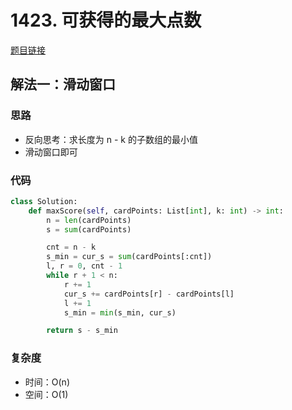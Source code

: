 # 1423. 可获得的最大点数

[题目链接](https://leetcode.cn/problems/maximum-points-you-can-obtain-from-cards/description/)

## 解法一：滑动窗口

### 思路

- 反向思考：求长度为 n - k 的子数组的最小值
- 滑动窗口即可

### 代码

```py
class Solution:
    def maxScore(self, cardPoints: List[int], k: int) -> int:
        n = len(cardPoints)
        s = sum(cardPoints)

        cnt = n - k
        s_min = cur_s = sum(cardPoints[:cnt])
        l, r = 0, cnt - 1
        while r + 1 < n:
            r += 1
            cur_s += cardPoints[r] - cardPoints[l]
            l += 1
            s_min = min(s_min, cur_s)

        return s - s_min
```

### 复杂度

- 时间：O(n)
- 空间：O(1)
